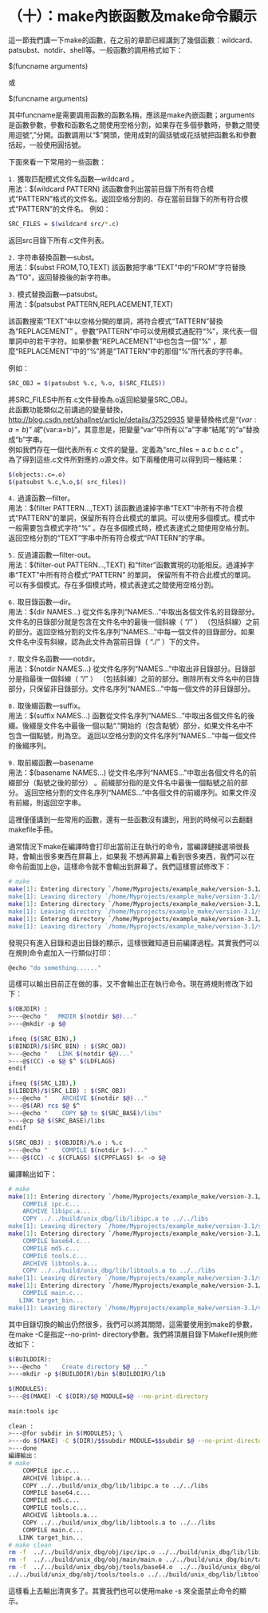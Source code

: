 # （十）：make內嵌函數及make命令顯示


這一節我們講一下make的函數，在之前的章節已經講到了幾個函數：wildcard、patsubst、notdir、shell等。一般函數的調用格式如下：

$(funcname arguments)

或

$(funcname arguments)

其中funcname是需要調用函數的函數名稱，應該是make內嵌函數；arguments是函數參數，參數和函數名之間使用空格分割，如果存在多個參數時，參數之間使用逗號“,”分開。函數調用以“$”開頭，使用成對的圓括號或花括號把函數名和參數括起，一般使用圓括號。

下面來看一下常用的一些函數：

`1.`    獲取匹配模式文件名函數—wildcard 。<br>
用法：$(wildcard PATTERN)
該函數會列出當前目錄下所有符合模式“PATTERN”格式的文件名。返回空格分割的、存在當前目錄下的所有符合模式“PATTERN”的文件名。
例如：


```sh
SRC_FILES = $(wildcard src/*.c)  
```

返回src目錄下所有.c文件列表。

`2.`    字符串替換函數—subst。<br>
用法：$(subst FROM,TO,TEXT)
該函數把字串“TEXT”中的“FROM”字符替換為“TO”，返回替換後的新字符串。

`3.`    模式替換函數—patsubst。<br>
用法：$(patsubst PATTERN,REPLACEMENT,TEXT)

該函數搜索“TEXT”中以空格分開的單詞，將符合模式“TATTERN”替換為“REPLACEMENT” 。參數“PATTERN”中可以使用模式通配符“%”，來代表一個單詞中的若干字符。如果參數“REPLACEMENT”中也包含一個“%” ，那麼“REPLACEMENT”中的“%”將是“TATTERN”中的那個“%”所代表的字符串。

例如：

```sh
SRC_OBJ = $(patsubst %.c, %.o, $(SRC_FILES))
```

將SRC_FILES中所有.c文件替換為.o返回給變量SRC_OBJ。<br>
此函數功能類似之前講過的變量替換，http://blog.csdn.net/shallnet/article/details/37529935
變量替換格式是“$(var:a=b)”或“${var:a=b}”，其意思是，把變量“var”中所有以“a”字串“結尾”的“a”替換成“b”字串。<br>
例如我們存在一個代表所有.c 文件的變量。定義為“src_files = a.c b.c c.c” 。<br>
為了得到這些.c文件所對應的.o源文件。如下兩種使用可以得到同一種結果：

```sh
$(objects:.c=.o)  
$(patsubst %.c,%.o,$( src_files))  
```

`4.`    過濾函數—filter。<br>
用法：$(filter PATTERN…,TEXT)
該函數過濾掉字串“TEXT”中所有不符合模式“PATTERN”的單詞，保留所有符合此模式的單詞。可以使用多個模式。模式中一般需要包含模式字符“%” 。存在多個模式時，模式表達式之間使用空格分割。返回空格分割的“TEXT”字串中所有符合模式“PATTERN”的字串。

`5.`    反過濾函數—filter-out。<br>
用法：$(filter-out PATTERN...,TEXT)
和“filter”函數實現的功能相反。過濾掉字串“TEXT”中所有符合模式“PATTERN” 的單詞， 保留所有不符合此模式的單詞。 可以有多個模式。存在多個模式時，模式表達式之間使用空格分割。

`6.`    取目錄函數—dir。<br>
用法：$(dir NAMES…)
從文件名序列“NAMES…”中取出各個文件名的目錄部分。文件名的目錄部分就是包含在文件名中的最後一個斜線（ “/” ） （包括斜線）之前的部分。返回空格分割的文件名序列“NAMES…”中每一個文件的目錄部分。如果文件名中沒有斜線，認為此文件為當前目錄（ “./” ）下的文件。

`7.`    取文件名函數——notdir。<br>
用法：$(notdir NAMES…)
從文件名序列“NAMES…”中取出非目錄部分。目錄部分是指最後一個斜線（ “/” ） （包括斜線）之前的部分。刪除所有文件名中的目錄部分，只保留非目錄部分。文件名序列“NAMES…”中每一個文件的非目錄部分。

`8.`    取後綴函數—suffix。<br>
用法：$(suffix NAMES…) 
函數從文件名序列“NAMES…”中取出各個文件名的後綴。後綴是文件名中最後一個以點“.”開始的（包含點號）部分，如果文件名中不包含一個點號，則為空。 返回以空格分割的文件名序列“NAMES…”中每一個文件的後綴序列。

`9.`    取前綴函數—basename<br>
用法：$(basename NAMES…)
從文件名序列“NAMES…”中取出各個文件名的前綴部分（點號之後的部分） 。前綴部分指的是文件名中最後一個點號之前的部分。 返回空格分割的文件名序列“NAMES…”中各個文件的前綴序列。如果文件沒有前綴，則返回空字串。

這裡僅僅講到一些常用的函數，還有一些函數沒有講到，用到的時候可以去翻翻makefile手冊。

通常情況下make在編譯時會打印出當前正在執行的命令，當編譯鏈接選項很長時，會輸出很多東西在屏幕上，如果我 不想再屏幕上看到很多東西，我們可以在命令前面加上@，這樣命令就不會輸出到屏幕了。我們這樣嘗試修改下：


```sh
# make  
make[1]: Entering directory `/home/Myprojects/example_make/version-3.1/src/ipc'  
make[1]: Leaving directory `/home/Myprojects/example_make/version-3.1/src/ipc'  
make[1]: Entering directory `/home/Myprojects/example_make/version-3.1/src/tools'  
make[1]: Leaving directory `/home/Myprojects/example_make/version-3.1/src/tools'  
make[1]: Entering directory `/home/Myprojects/example_make/version-3.1/src/main'  
make[1]: Leaving directory `/home/Myprojects/example_make/version-3.1/src/main'  
```

發現只有進入目錄和退出目錄的顯示，這樣很難知道目前編譯過程。其實我們可以在規則命令處加入一行類似打印：

```sh
@echo "do something......"
```

這樣可以輸出目前正在做的事，又不會輸出正在執行命令。現在將規則修改下如下：

```sh
$(OBJDIR) :  
>---@echo "   MKDIR $(notdir $@)..."  
>---@mkdir -p $@  
  
ifneq ($(SRC_BIN),)  
$(BINDIR)/$(SRC_BIN) : $(SRC_OBJ)  
>---@echo "   LINK $(notdir $@)..."  
>---@$(CC) -o $@ $^ $(LDFLAGS)  
endif  
  
ifneq ($(SRC_LIB),)  
$(LIBDIR)/$(SRC_LIB) : $(SRC_OBJ)  
>---@echo "    ARCHIVE $(notdir $@)..."  
>---@$(AR) rcs $@ $^  
>---@echo "    COPY $@ to $(SRC_BASE)/libs"  
>---@cp $@ $(SRC_BASE)/libs  
endif  
  
$(SRC_OBJ) : $(OBJDIR)/%.o : %.c  
>---@echo "    COMPILE $(notdir $<)..."  
>---@$(CC) -c $(CFLAGS) $(CPPFLAGS) $< -o $@  
```

編譯輸出如下：

```sh
# make  
make[1]: Entering directory `/home/Myprojects/example_make/version-3.1/src/ipc'  
    COMPILE ipc.c...  
    ARCHIVE libipc.a...  
    COPY ../../build/unix_dbg/lib/libipc.a to ../../libs  
make[1]: Leaving directory `/home/Myprojects/example_make/version-3.1/src/ipc'  
make[1]: Entering directory `/home/Myprojects/example_make/version-3.1/src/tools'  
    COMPILE base64.c...  
    COMPILE md5.c...  
    COMPILE tools.c...  
    ARCHIVE libtools.a...  
    COPY ../../build/unix_dbg/lib/libtools.a to ../../libs  
make[1]: Leaving directory `/home/Myprojects/example_make/version-3.1/src/tools'  
make[1]: Entering directory `/home/Myprojects/example_make/version-3.1/src/main'  
    COMPILE main.c...  
   LINK target_bin...  
make[1]: Leaving directory `/home/Myprojects/example_make/version-3.1/src/main'  
```

其中目錄切換的輸出仍然很多，我們可以將其關閉，這需要使用到make的參數，在make -C是指定--no-print- 
directory參數。我們將頂層目錄下Makefile規則修改如下：

```sh
$(BUILDDIR):  
>---@echo "    Create directory $@ ..."  
>---mkdir -p $(BUILDDIR)/bin $(BUILDDIR)/lib  
  
$(MODULES):  
>---@$(MAKE) -C $(DIR)/$@ MODULE=$@ --no-print-directory  
  
main:tools ipc  
  
clean :  
>---@for subdir in $(MODULES); \  
>---do $(MAKE) -C $(DIR)/$$subdir MODULE=$$subdir $@ --no-print-directory; \  
>---done  
編譯輸出：  
# make  
    COMPILE ipc.c...  
    ARCHIVE libipc.a...  
    COPY ../../build/unix_dbg/lib/libipc.a to ../../libs  
    COMPILE base64.c...  
    COMPILE md5.c...  
    COMPILE tools.c...  
    ARCHIVE libtools.a...  
    COPY ../../build/unix_dbg/lib/libtools.a to ../../libs  
    COMPILE main.c...  
   LINK target_bin...  
# make clean  
rm -f  ../../build/unix_dbg/obj/ipc/ipc.o ../../build/unix_dbg/lib/libipc.a  
rm -f  ../../build/unix_dbg/obj/main/main.o ../../build/unix_dbg/bin/target_bin  
rm -f  ../../build/unix_dbg/obj/tools/base64.o  ../../build/unix_dbg/obj/tools/md5.o     
../../build/unix_dbg/obj/tools/tools.o ../../build/unix_dbg/lib/libtools.a  
```

這樣看上去輸出清爽多了。其實我們也可以使用make -s 來全面禁止命令的顯示。



